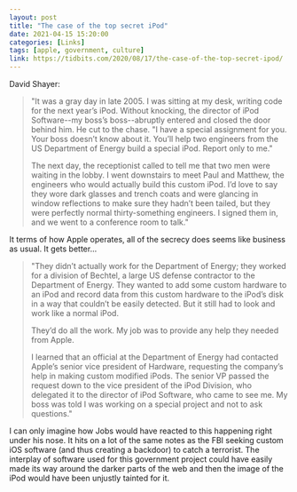 ```yaml
---
layout: post
title: "The case of the top secret iPod"
date: 2021-04-15 15:20:00
categories: [Links]
tags: [apple, government, culture]
link: https://tidbits.com/2020/08/17/the-case-of-the-top-secret-ipod/
---
```


David Shayer:

>"It was a gray day in late 2005. I was sitting at my desk, writing code for the next year’s iPod. Without knocking, the director of iPod Software--my boss’s boss--abruptly entered and closed the door behind him. He cut to the chase. "I have a special assignment for you. Your boss doesn’t know about it. You’ll help two engineers from the US Department of Energy build a special iPod. Report only to me."
>
>The next day, the receptionist called to tell me that two men were waiting in the lobby. I went downstairs to meet Paul and Matthew, the engineers who would actually build this custom iPod. I’d love to say they wore dark glasses and trench coats and were glancing in window reflections to make sure they hadn’t been tailed, but they were perfectly normal thirty-something engineers. I signed them in, and we went to a conference room to talk."

It terms of how Apple operates, all of the secrecy does seems like business as usual. It gets better...

>"They didn’t actually work for the Department of Energy; they worked for a division of Bechtel, a large US defense contractor to the Department of Energy. They wanted to add some custom hardware to an iPod and record data from this custom hardware to the iPod’s disk in a way that couldn’t be easily detected. But it still had to look and work like a normal iPod.
>
>They’d do all the work. My job was to provide any help they needed from Apple.
>
>I learned that an official at the Department of Energy had contacted Apple’s senior vice president of Hardware, requesting the company’s help in making custom modified iPods. The senior VP passed the request down to the vice president of the iPod Division, who delegated it to the director of iPod Software, who came to see me. My boss was told I was working on a special project and not to ask questions."

I can only imagine how Jobs would have reacted to this happening right under his nose. It hits on a lot of the same notes as the FBI seeking custom iOS software (and thus creating a backdoor) to catch a terrorist. The interplay of software used for this government project could have easily made its way around the darker parts of the web and then the image of the iPod would have been unjustly tainted for it.
